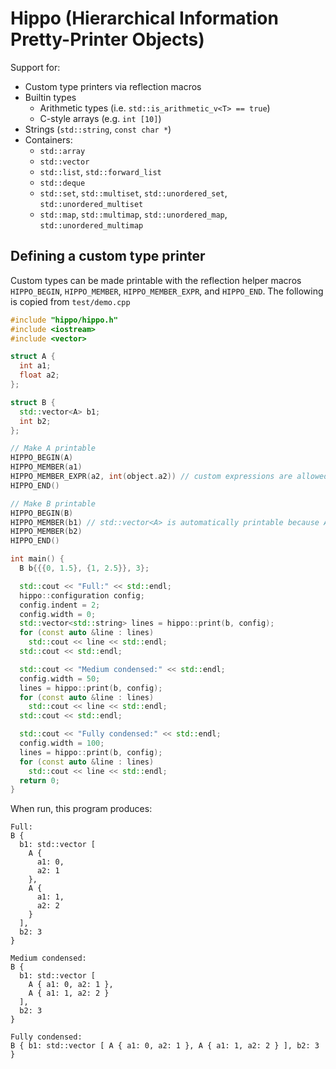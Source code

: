 # Hippo (Hierarchical Information Pretty-Printer Objects)

Support for:
* Custom type printers via reflection macros
* Builtin types
  * Arithmetic types (i.e. `std::is_arithmetic_v<T> == true`)
  * C-style arrays (e.g. `int [10]`)
* Strings (`std::string`, `const char *`)
* Containers:
  * `std::array`
  * `std::vector`
  * `std::list`, `std::forward_list`
  * `std::deque`
  * `std::set`, `std::multiset`, `std::unordered_set`, `std::unordered_multiset`
  * `std::map`, `std::multimap`, `std::unordered_map`, `std::unordered_multimap`
  
## Defining a custom type printer
Custom types can be made printable with the reflection helper macros `HIPPO_BEGIN`, `HIPPO_MEMBER`, `HIPPO_MEMBER_EXPR`, and `HIPPO_END`.
The following is copied from `test/demo.cpp`
```c++
#include "hippo/hippo.h"
#include <iostream>
#include <vector>

struct A {
  int a1;
  float a2;
};

struct B {
  std::vector<A> b1;
  int b2;
};

// Make A printable
HIPPO_BEGIN(A)
HIPPO_MEMBER(a1)
HIPPO_MEMBER_EXPR(a2, int(object.a2)) // custom expressions are allowed
HIPPO_END()

// Make B printable
HIPPO_BEGIN(B)
HIPPO_MEMBER(b1) // std::vector<A> is automatically printable because A is
HIPPO_MEMBER(b2)
HIPPO_END()

int main() {
  B b{{{0, 1.5}, {1, 2.5}}, 3};

  std::cout << "Full:" << std::endl;
  hippo::configuration config;
  config.indent = 2;
  config.width = 0;
  std::vector<std::string> lines = hippo::print(b, config);
  for (const auto &line : lines)
    std::cout << line << std::endl;
  std::cout << std::endl;

  std::cout << "Medium condensed:" << std::endl;
  config.width = 50;
  lines = hippo::print(b, config);
  for (const auto &line : lines)
    std::cout << line << std::endl;
  std::cout << std::endl;

  std::cout << "Fully condensed:" << std::endl;
  config.width = 100;
  lines = hippo::print(b, config);
  for (const auto &line : lines)
    std::cout << line << std::endl;
  return 0;
}
```

When run, this program produces:
```
Full:
B {
  b1: std::vector [
    A {
      a1: 0,
      a2: 1
    },
    A {
      a1: 1,
      a2: 2
    }
  ],
  b2: 3
}

Medium condensed:
B {
  b1: std::vector [
    A { a1: 0, a2: 1 },
    A { a1: 1, a2: 2 }
  ],
  b2: 3
}

Fully condensed:
B { b1: std::vector [ A { a1: 0, a2: 1 }, A { a1: 1, a2: 2 } ], b2: 3 }
```
